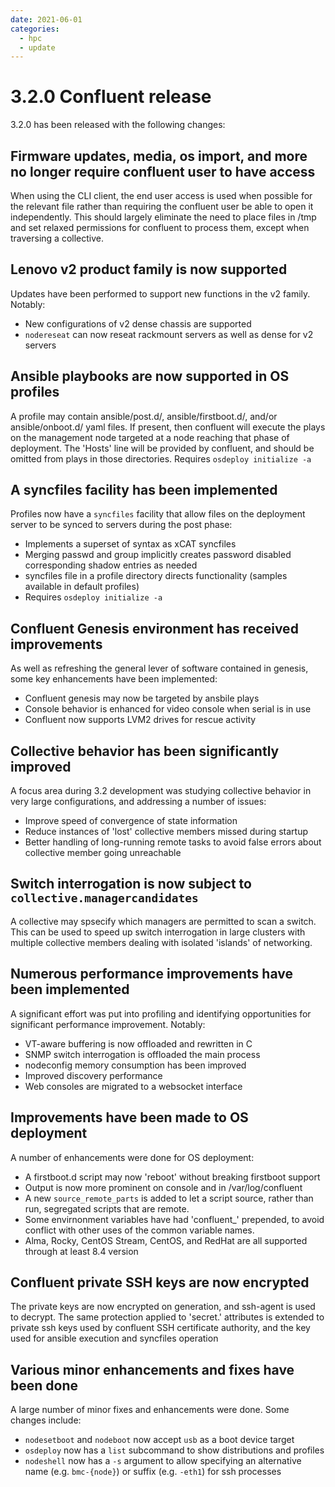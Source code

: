 ```yaml
---
date: 2021-06-01
categories:
  - hpc
  - update
---
```


# 3.2.0 Confluent release

3.2.0 has been released with the following changes:
<!-- more -->

## Firmware updates, media, os import, and more no longer require confluent user to have access

When using the CLI client, the end user access is used when possible for
the relevant file rather than requiring the confluent user be able to open
it independently. This should largely eliminate the need to place files in
/tmp and set relaxed permissions for confluent to process them, except
when traversing a collective.

## Lenovo v2 product family is now supported

Updates have been performed to support new functions in the v2 family. Notably:
* New configurations of v2 dense chassis are supported
* `nodereseat` can now reseat rackmount servers as well as dense for v2 servers

## Ansible playbooks are now supported in OS profiles

A profile may contain ansible/post.d/, ansible/firstboot.d/, and/or ansible/onboot.d/ yaml files. If present,
then confluent will execute the plays on the management node targeted at a node reaching
that phase of deployment. The 'Hosts' line will be provided by confluent, and should be
omitted from plays in those directories.  Requires `osdeploy initialize -a`

## A syncfiles facility has been implemented

Profiles now have a `syncfiles` facility that allow files on the deployment server to be synced to servers
during the post phase:

* Implements a superset of syntax as xCAT syncfiles
* Merging passwd and group implicitly creates password disabled corresponding shadow entries as needed
* syncfiles file in a profile directory directs functionality (samples available in default profiles)
* Requires `osdeploy initialize -a`

## Confluent Genesis environment has received improvements

As well as refreshing the general lever of software contained in genesis, some key enhancements have been implemented:

* Confluent genesis may now be targeted by ansbile plays
* Console behavior is enhanced for video console when serial is in use
* Confluent now supports LVM2 drives for rescue activity

## Collective behavior has been significantly improved

A focus area during 3.2 development was studying collective behavior in very large configurations,
and addressing a number of issues:
* Improve speed of convergence of state information
* Reduce instances of 'lost' collective members missed during startup
* Better handling of long-running remote tasks to avoid false errors about collective member going unreachable

## Switch interrogation is now subject to `collective.managercandidates`

A collective may spsecify which managers are permitted to scan a switch. This can be used to speed up switch interrogation
in large clusters with multiple collective members dealing with isolated 'islands' of networking.

## Numerous performance improvements have been implemented

A significant effort was put into profiling and identifying opportunities for significant performance improvement. Notably:

* VT-aware buffering is now offloaded and rewritten in C
* SNMP switch interrogation is offloaded the main process
* nodeconfig memory consumption has been improved
* Improved discovery performance
* Web consoles are migrated to a websocket interface

## Improvements have been made to OS deployment

A number of enhancements were done for OS deployment:
* A firstboot.d script may now 'reboot' without breaking firstboot support
* Output is now more prominent on console and in /var/log/confluent
* A new `source_remote_parts` is added to let a script source, rather than run, segregated scripts that are remote.
* Some envirnonment variables have had 'confluent_' prepended, to avoid conflict with other uses of the common variable names.
* Alma, Rocky, CentOS Stream, CentOS, and RedHat are all supported through at least 8.4 version

## Confluent private SSH keys are now encrypted

The private keys are now encrypted on generation, and ssh-agent is used
to decrypt. The same protection applied to 'secret.' attributes is extended
to private ssh keys used by confluent SSH certificate authority, and the
key used for ansible execution and syncfiles operation

## Various minor enhancements and fixes have been done

A large number of minor fixes and enhancements were done. Some changes include:

* `nodesetboot` and `nodeboot` now accept `usb` as a boot device target
* `osdeploy` now has a `list` subcommand to show distributions and profiles
* `nodeshell` now has a `-s` argument to allow specifying an alternative name (e.g. `bmc-{node}`) or suffix (e.g. `-eth1`) for ssh processes


